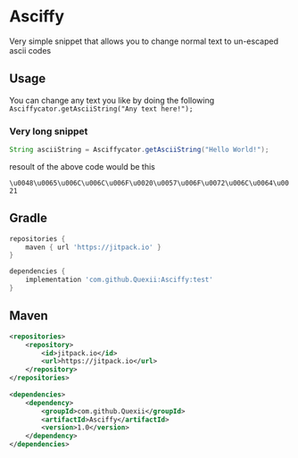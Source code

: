 # Asciffy
Very simple snippet that allows you to change normal text to un-escaped ascii codes
## Usage

You can change any text you like by doing the following
  `Asciffycator.getAsciiString("Any text here!");`

### Very long snippet
```java
String asciiString = Asciffycator.getAsciiString("Hello World!");
```

resoult of the above code would be this

`\u0048\u0065\u006C\u006C\u006F\u0020\u0057\u006F\u0072\u006C\u0064\u0021`

## Gradle

```gradle
repositories {
    maven { url 'https://jitpack.io' }
}

dependencies {
    implementation 'com.github.Quexii:Asciffy:test'
}
```

## Maven

```xml
<repositories>
    <repository>
        <id>jitpack.io</id>
        <url>https://jitpack.io</url>
    </repository>
</repositories>
  
<dependencies>
    <dependency>
        <groupId>com.github.Quexii</groupId>
        <artifactId>Asciffy</artifactId>
        <version>1.0</version>
    </dependency>
</dependencies>
```
